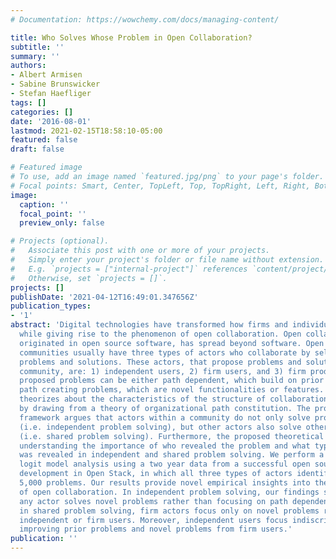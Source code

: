 ```yaml
---
# Documentation: https://wowchemy.com/docs/managing-content/

title: Who Solves Whose Problem in Open Collaboration?
subtitle: ''
summary: ''
authors:
- Albert Armisen
- Sabine Brunswicker
- Stefan Haefliger
tags: []
categories: []
date: '2016-08-01'
lastmod: 2021-02-15T18:58:10-05:00
featured: false
draft: false

# Featured image
# To use, add an image named `featured.jpg/png` to your page's folder.
# Focal points: Smart, Center, TopLeft, Top, TopRight, Left, Right, BottomLeft, Bottom, BottomRight.
image:
  caption: ''
  focal_point: ''
  preview_only: false

# Projects (optional).
#   Associate this post with one or more of your projects.
#   Simply enter your project's folder or file name without extension.
#   E.g. `projects = ["internal-project"]` references `content/project/deep-learning/index.md`.
#   Otherwise, set `projects = []`.
projects: []
publishDate: '2021-04-12T16:49:01.347656Z'
publication_types:
- '1'
abstract: 'Digital technologies have transformed how firms and individuals collaborate
  while giving rise to the phenomenon of open collaboration. Open collaboration, which
  originated in open source software, has spread beyond software. Open collaboration
  communities usually have three types of actors who collaborate by selectively revealing
  problems and solutions. These actors, that propose problems and solution to the
  community, are: 1) independent users, 2) firm users, and 3) firm producers. The
  proposed problems can be either path dependent, which build on prior problems, or
  path creating problems, which are novel functionalities or features. This article
  theorizes about the characteristics of the structure of collaboration in open collaboration,
  by drawing from a theory of organizational path constitution. The proposed theoretical
  framework argues that actors within a community do not only solve problems by themselves
  (i.e. independent problem solving), but other actors also solve other actors´ problems
  (i.e. shared problem solving). Furthermore, the proposed theoretical framework allows
  understanding the importance of who revealed the problem and what type of problem
  was revealed in independent and shared problem solving. We perform a multinomial
  logit model analysis using a two year data from a successful open source software
  development in Open Stack, in which all three types of actors identified more than
  5,000 problems. Our results provide novel empirical insights into the structure
  of open collaboration. In independent problem solving, our findings suggest that
  any actor solves novel problems rather than focusing on path dependent ones. However,
  in shared problem solving, firm actors focus only on novel problems revealed by
  independent or firm users. Moreover, independent users focus indiscriminately on
  improving prior problems and novel problems from firm users.'
publication: ''
---
```

